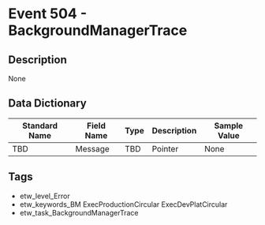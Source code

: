 # Event 504 - BackgroundManagerTrace

## Description
None

## Data Dictionary
|Standard Name|Field Name|Type|Description|Sample Value|
|---|---|---|---|---|
|TBD|Message|TBD|Pointer|None|None|

## Tags
* etw_level_Error
* etw_keywords_BM ExecProductionCircular ExecDevPlatCircular
* etw_task_BackgroundManagerTrace